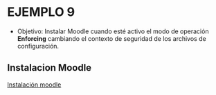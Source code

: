 # EJEMPLO 9

- Objetivo: Instalar Moodle cuando esté activo el modo de operación **Enforcing** cambiando el contexto de seguridad de los archivos de configuración.

## Instalacion Moodle

[Instalación moodle](../aux/nextcloud/instalacion_moodle.md)
